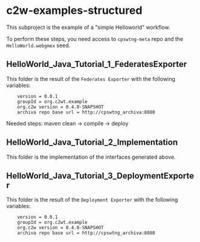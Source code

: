 # c2w-examples-structured

This subproject is the example of a "simple Helloworld" workflow.

To perform these steps, you need access to `cpswtng-meta` repo and the `HelloWorld.webgmex` seed.

## HelloWorld_Java_Tutorial_1_FederatesExporter

This folder is the result of the `Federates Exporter` with the following variables:

```
    version = 0.0.1
    groupId = org.c2wt.example
    org.c2w version = 0.4.0-SNAPSHOT
    archiva repo base url = http://cpswtng_archiva:8080
```

Needed steps: maven clean -> compile -> deploy

## HelloWorld_Java_Tutorial_2_Implementation

This folder is the implementation of the interfaces generated above.

## HelloWorld_Java_Tutorial_3_DeploymentExporter

This folder is the result of the `Deployment Exporter` with the following variables:

```
    version = 0.0.1
    groupId = org.c2wt.example
    org.c2w version = 0.4.0-SNAPSHOT
    archiva repo base url = http://cpswtng_archiva:8080
```